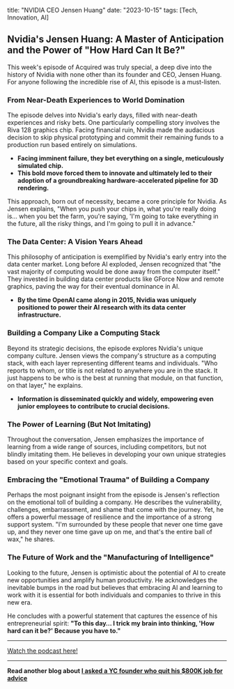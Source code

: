 
title: "NVIDIA CEO Jensen Huang"
date: "2023-10-15"
tags: [Tech, Innovation, AI]


## Nvidia's Jensen Huang: A Master of Anticipation and the Power of "How Hard Can It Be?"

This week's episode of Acquired was truly special, a deep dive into the history of Nvidia with none other than its founder and CEO, Jensen Huang. For anyone following the incredible rise of AI, this episode is a must-listen.

### From Near-Death Experiences to World Domination

The episode delves into Nvidia's early days, filled with near-death experiences and risky bets. One particularly compelling story involves the Riva 128 graphics chip. Facing financial ruin, Nvidia made the audacious decision to skip physical prototyping and commit their remaining funds to a production run based entirely on simulations.

- **Facing imminent failure, they bet everything on a single, meticulously simulated chip.**
- **This bold move forced them to innovate and ultimately led to their adoption of a groundbreaking hardware-accelerated pipeline for 3D rendering.**

This approach, born out of necessity, became a core principle for Nvidia. As Jensen explains, "When you push your chips in, what you're really doing is… when you bet the farm, you're saying, 'I'm going to take everything in the future, all the risky things, and I'm going to pull it in advance."

### The Data Center: A Vision Years Ahead

This philosophy of anticipation is exemplified by Nvidia's early entry into the data center market. Long before AI exploded, Jensen recognized that "the vast majority of computing would be done away from the computer itself." They invested in building data center products like GForce Now and remote graphics, paving the way for their eventual dominance in AI.

- **By the time OpenAI came along in 2015, Nvidia was uniquely positioned to power their AI research with its data center infrastructure.**

### Building a Company Like a Computing Stack

Beyond its strategic decisions, the episode explores Nvidia's unique company culture. Jensen views the company's structure as a computing stack, with each layer representing different teams and individuals. "Who reports to whom, or title is not related to anywhere you are in the stack. It just happens to be who is the best at running that module, on that function, on that layer," he explains.

- **Information is disseminated quickly and widely, empowering even junior employees to contribute to crucial decisions.**

### The Power of Learning (But Not Imitating)

Throughout the conversation, Jensen emphasizes the importance of learning from a wide range of sources, including competitors, but not blindly imitating them. He believes in developing your own unique strategies based on your specific context and goals.

### Embracing the "Emotional Trauma" of Building a Company

Perhaps the most poignant insight from the episode is Jensen's reflection on the emotional toll of building a company. He describes the vulnerability, challenges, embarrassment, and shame that come with the journey. Yet, he offers a powerful message of resilience and the importance of a strong support system. "I'm surrounded by these people that never one time gave up, and they never one time gave up on me, and that's the entire ball of wax," he shares.

### The Future of Work and the "Manufacturing of Intelligence"

Looking to the future, Jensen is optimistic about the potential of AI to create new opportunities and amplify human productivity. He acknowledges the inevitable bumps in the road but believes that embracing AI and learning to work with it is essential for both individuals and companies to thrive in this new era.

He concludes with a powerful statement that captures the essence of his entrepreneurial spirit: **"To this day… I trick my brain into thinking, 'How hard can it be?' Because you have to."**

---

<a href="https://youtube.com/watch?v=y6NfxiemvHg" target="_blank">Watch the podcast here!</a>


---

**Read another blog about [I asked a YC founder who quit his $800K job for advice](./20231121-rahulpandey-wilsonlimsetiawan)**
